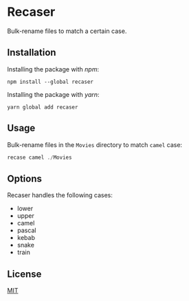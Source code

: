 # Recaser

Bulk-rename files to match a certain case.

## Installation

Installing the package with _npm_:

```shell
npm install --global recaser
```

Installing the package with _yarn_:

```shell
yarn global add recaser
```

## Usage

Bulk-rename files in the `Movies` directory to match `camel` case:

```javascript
recase camel ./Movies
```

## Options

Recaser handles the following cases:

- lower
- upper
- camel
- pascal
- kebab
- snake
- train

## License

[MIT](http://ilee.mit-license.org)
